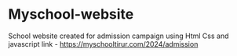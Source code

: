 # Myschool-website

School website created for admission campaign using Html Css and javascript
link - https://myschooltirur.com/2024/admission
